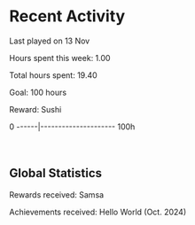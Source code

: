 # Recent Activity
Last played on 13 Nov  

Hours spent this week: 1.00 

Total hours spent: 19.40  

Goal: 100 hours  

Reward: Sushi  

0 ------|--------------------- 100h  
<br><br>

## Global Statistics
Rewards received: Samsa

Achievements received: Hello World (Oct. 2024)
